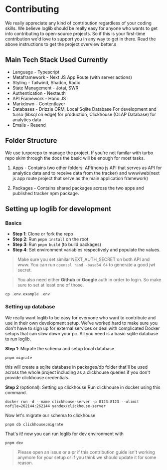 # Contributing

We really appreciate any kind of contribution regardless of your coding skills. We believe loglib should be really easy for anyone who wants to get into contributing to open-source projects. So if this is your first-time contribution we'd love to support you in any way to get in there. Read the above instructions to get the project overview better.s

## Main Tech Stack Used Currently

- Language - Typescript
- Metaframework - Next JS App Route (with server actions)
- Styling - Tailwind, Shadcn, Radix
- State Management - Jotai, SWR
- Authentication - Nextauth
- API Framework - Hono JS
- Markdown - Contentlayer
- Databases - Drizzle ORM, Local Sqlite Database For development and turso (libsql on edge) for production, Clickhouse (OLAP Database) for analytics data
- Emails - Resend

## Folder Structure

We use turporepo to manage the project. If you're not familar with turbo repo skim through the docs the basic will be enough for most tasks.

1. Apps - Contains two other folders: API(hono js API that serves as API for analytics data and to receive data from the tracker) and www/web(next js app route project that serve as the main application framework)

2. Packages - Contains shared packages across the two apps and published tracker npm package.

## Setting up loglib for development

### Basics

- **Step 1**: Clone or fork the repo
- **Step 2**: Run `pnpm install` on the root
- **Step 3**: Run  `pnpm build` (to build packages)
- **Step 4**: Set environment variables respectively and populate the values.

> Make sure you set similar NEXT_AUTH_SECRET on both API and www. You can run `openssl rand -base64 64` to generate a good jwt secret.

> You also need either **Github** or **Google** auth in order to login. So make sure to set at least one of those.

```sh-session
cp .env.example .env
```

### Setting up database

We really want loglib to be easy for everyone who want to contribute and use in their own development setup. We've worked hard to make sure you don't have to sign up for external services or deal with complicated Docker setups that can slow down your pc. All you need is a basic sqlite database to run loglib.

**Step 1**: Migrate the schema and setup local database

```sh-session
pnpm migrate
```

this will create a sqlite database in packages/db folder that'll be used across the whole project including as a clickhouse queries if you don't provide clickhouse credentials.

**Step 2** (optional): Setting up clickhouse
Run clickhouse in docker using this command.

```sh-session
docker run -d --name clickhouse-server -p 8123:8123 --ulimit nofile=262144:262144 yandex/clickhouse-server
```

Now let's migrate our schema to clickhouse

```sh-session
pnpm db clickhouse:migrate
```

That's it! now you can run loglib for dev environment with

```
pnpm dev
```

> Please open an issue or a pr if this contribution guide isn't working anymore for your setup or if you think we should update it for some reason.
